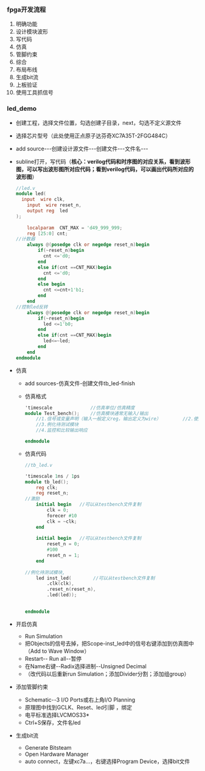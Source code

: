 ### fpga开发流程

1. 明确功能
2. 设计模块波形
3. 写代码
4. 仿真
5. 管脚约束
6. 综合
7. 布局布线
8. 生成bit流
9. 上板验证
10. 使用工具抓信号



### led_demo

- 创建工程，选择文件位置，勾选创建子目录，next，勾选不定义源文件

- 选择芯片型号（此处使用正点原子达芬奇XC7A35T-2FGG484C）

- add source---创建设计源文件---创建文件---文件名---

- subline打开，写代码（**核心：verilog代码和时序图的对应关系，看到波形图，可以写出波形图所对应代码；看到verilog代码，可以画出代码所对应的波形图**）

  ```verilog
  //led.v
  module led(
  	input  wire clk,
      input  wire reset_n,
      output reg  led
  );
      
      localparam  CNT_MAX = 'd49_999_999;
      reg [25:0] cnt;
  //计数器
      always @(posedge clk or negedge reset_n)begin
          if(~reset_n)begin
          	cnt <='d0;
          end
          else if(cnt ==CNT_MAX)begin
          	cnt <='d0;
          end
          else begin
          	cnt <=cnt+1'b1;
          end
      end
  //控制led反转
      always @(posedge clk or negedge reset_n)begin
          if(~reset_n)begin
          	led <=1'b0;
          end
          else if(cnt ==CNT_MAX)begin
          	led<=~led;
          end
      end
  endmodule
  ```

  

- 仿真

  - add sources-仿真文件-创建文件tb_led-finish

  - 仿真格式

    ```verilog
    'timescale				//仿真单位/仿真精度
    module Test_bench();	//仿真模块通常无输入/输出	
    	//1.信号或变量声明（输入一般定义reg，输出定义为wire）		//2.使用initial或always语句产生激励
        //3.例化待测试模块
        //4.监控和比较输出响应
    
    endmodule
    ```

  - 仿真代码

    ```verilog
    //tb_led.v
    
    'timescale 1ns / 1ps				
    module tb_led();		
    	reg clk;
        reg reset_n;
    //激励
        initial begin 	//可以从testbench文件复制
        	clk = 0;
            forecer #10
            clk = ~clk;
        end
        
        initial begin 	//可以从testbench文件复制
        	reset_n = 0;
            #100
            reset_n = 1;
        end
        
    //例化待测试模块,
        led inst_led(		 //可以从testbench文件复制
            .clk(clk),
            .reset_n(reset_n),
            .led(led));
       
    
    endmodule
    ```

    

- 开启仿真

  - Run Simulation
  - 把Objects的信号去掉，把Scope-inst_led中的信号右键添加到仿真图中（Add to Wave Window）
  - Restart-- Run all--暂停
  - 在Name右键--Radix选择进制--Unsigned Decimal
  - （改代码以后重新run Simulation；添加Divider分割；添加组group）

- 添加管脚约束

  - Schematic--3 I/O Ports或右上角I/O Planning
  - 原理图中找到GCLK、Reset、led引脚 ，绑定
  - 电平标准选择LVCMOS33*
  - Ctrl+S保存，文件名led

- 生成bit流

  - Generate Bitsteam
  - Open Hardware Manager
  - auto connect，左键xc7a...，右键选择Program Device，选择bit文件












































